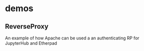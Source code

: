 # demos
## ReverseProxy
An example of how Apache can be used a an authenticating RP for JupyterHub and Etherpad
